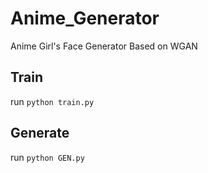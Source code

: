 # Anime_Generator
Anime Girl's Face Generator Based on WGAN
## Train
run `python train.py`
## Generate
run `python GEN.py`
